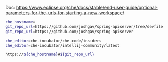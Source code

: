 Doc: <https://www.eclipse.org/che/docs/stable/end-user-guide/optional-parameters-for-the-urls-for-starting-a-new-workspace/>

```bash
che_hostname=
git_repo_url=https://github.com/joshgav/spring-apiserver/tree/devfile
git_repo_url=https://github.com/joshgav/spring-apiserver

che_editor=che-incubator/che-code/insiders
che_editor=che-incubator/intellij-community/latest

https://${che_hostname}#${git_repo_url}
```